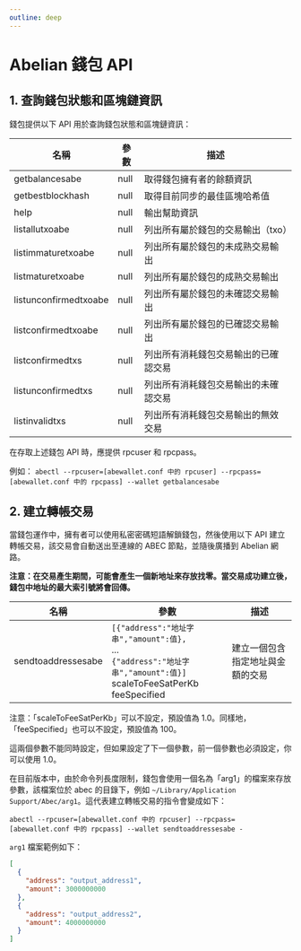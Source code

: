 ```yaml
---
outline: deep
---
```


# Abelian 錢包 API

## 1. 查詢錢包狀態和區塊鏈資訊

錢包提供以下 API 用於查詢錢包狀態和區塊鏈資訊：

| 名稱                  | 參數             | 描述                                                         |
| --------------------- | ---------------- | ------------------------------------------------------------ |
| getbalancesabe        | null             | 取得錢包擁有者的餘額資訊                                     |
| getbestblockhash      | null             | 取得目前同步的最佳區塊哈希值                                 |
| help                  | null             | 輸出幫助資訊                                                 |
| listallutxoabe        | null             | 列出所有屬於錢包的交易輸出（txo）                            |
| listimmaturetxoabe    | null             | 列出所有屬於錢包的未成熟交易輸出                            |
| listmaturetxoabe      | null             | 列出所有屬於錢包的成熟交易輸出                              |
| listunconfirmedtxoabe | null             | 列出所有屬於錢包的未確認交易輸出                              |
| listconfirmedtxoabe   | null             | 列出所有屬於錢包的已確認交易輸出                              |
| listconfirmedtxs      | null             | 列出所有消耗錢包交易輸出的已確認交易                        |
| listunconfirmedtxs    | null             | 列出所有消耗錢包交易輸出的未確認交易                        |
| listinvalidtxs        | null             | 列出所有消耗錢包交易輸出的無效交易                            |

在存取上述錢包 API 時，應提供 rpcuser 和 rpcpass。

例如： `abectl --rpcuser=[abewallet.conf 中的 rpcuser] --rpcpass=[abewallet.conf 中的 rpcpass] --wallet getbalancesabe`

## 2. 建立轉帳交易

當錢包運作中，擁有者可以使用私密密碼短語解鎖錢包，然後使用以下 API 建立轉帳交易，該交易會自動送出至連線的 ABEC 節點，並隨後廣播到 Abelian 網路。

**注意：在交易產生期間，可能會產生一個新地址來存放找零。當交易成功建立後，錢包中地址的最大索引號將會回傳。**

| 名稱               | 參數                                                                                                                                            | 描述                                                      |
| ------------------ | ----------------------------------------------------------------------------------------------------------------------------------------------- | --------------------------------------------------------- |
| sendtoaddressesabe | `[{"address":"地址字串","amount":值},`<br/>...<br/>`{"address":"地址字串","amount":值}]` <br/> scaleToFeeSatPerKb <br/> feeSpecified | 建立一個包含指定地址與金額的交易                        |

注意：「scaleToFeeSatPerKb」可以不設定，預設值為 1.0。同樣地，「feeSpecified」也可以不設定，預設值為 100。

這兩個參數不能同時設定，但如果設定了下一個參數，前一個參數也必須設定，你可以使用 1.0。

在目前版本中，由於命令列長度限制，錢包會使用一個名為「arg1」的檔案來存放參數，該檔案位於 abec 的目錄下，例如 `~/Library/Application Support/Abec/arg1`。這代表建立轉帳交易的指令會變成如下：

`abectl --rpcuser=[abewallet.conf 中的 rpcuser] --rpcpass=[abewallet.conf 中的 rpcpass] --wallet sendtoaddressesabe -`

`arg1` 檔案範例如下：

```json
[
  {
    "address": "output_address1",
    "amount": 3000000000
  },
  {
    "address": "output_address2",
    "amount": 4000000000
  }
]
```